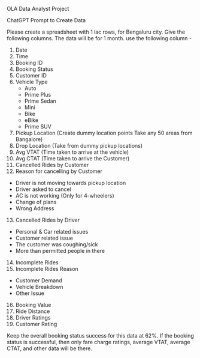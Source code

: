 OLA Data Analyst Project


ChatGPT Prompt to Create Data


Please create a spreadsheet with 1 lac rows, for Bengaluru city. Give the following columns.
The data will be for 1 month. use the following column -

1. Date
2. Time
3. Booking ID
4. Booking Status
5. Customer ID
6. Vehicle Type
    - Auto
    - Prime Plus
    - Prime Sedan
    - Mini
    - Bike
    - eBike
    - Prime SUV
7. Pickup Location (Create dummy location points Take any 50 areas from Bangalore)
8. Drop Location (Take from dummy pickup locations)
9. Avg VTAT (Time taken to arrive at the vehicle)
10. Avg CTAT (Time taken to arrive the Customer)
11. Cancelled Rides by Customer
12. Reason for cancelling by Customer
   - Driver is not moving towards pickup location
   - Driver asked to cancel
   - AC is not working (Only for 4-wheelers)
   - Change of plans
   - Wrong Address
13. Cancelled Rides by Driver
   - Personal & Car related issues
   - Customer related issue
   - The customer was coughing/sick
   - More than permitted people in there
14. Incomplete Rides
15. Incomplete Rides Reason
   - Customer Demand
   - Vehicle Breakdown
   - Other Issue
16. Booking Value
17. Ride Distance
18. Driver Ratings
19. Customer Rating

Keep the overall booking status success for this data at 62%. If the booking status is successful, then only
fare charge ratings, average VTAT, average CTAT, and other data will be there.
